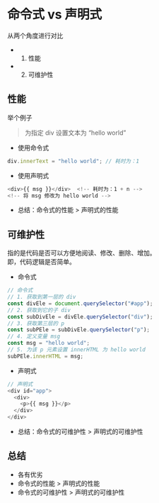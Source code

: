 # 命令式 vs 声明式

从两个角度进行对比

- 1. 性能
- 2. 可维护性

## 性能

举个例子

> 为指定 div 设置文本为 “hello world”

- 使用命令式

```js
div.innerText = "hello world"; // 耗时为：1
```

- 使用声明式

```js
<div>{{ msg }}</div>  <!-- 耗时为：1 + n -->
<!-- 将 msg 修改为 hello world -->
```

- 总结：命令式的性能 > 声明式的性能

## 可维护性

指的是代码是否可以方便地阅读、修改、删除、增加。<br>
即，代码逻辑是否简单。

- 命令式

```js
// 命令式
// 1. 获取到第一层的 div
const divEle = document.querySelector("#app");
// 2. 获取到它的子 div
const subDivEle = divEle.querySelector("div");
// 3. 获取第三层的 p
const subPEle = subDivEle.querySelector("p");
// 4. 定义变量 msg
const msg = "hello world";
// 5. 为该 p 元素设置 innerHTML 为 hello world
subPEle.innerHTML = msg;
```

- 声明式

```js
// 声明式
<div id="app">
  <div>
    <p>{{ msg }}</p>
  </div>
</div>
```

- 总结：命令式的可维护性 > 声明式的可维护性

## 总结

- 各有优劣
- 命令式的性能 > 声明式的性能
- 命令式的可维护性 > 声明式的可维护性
